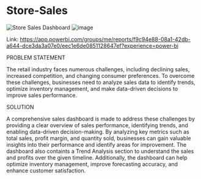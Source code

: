 # Store-Sales

![Store Sales Dashboard](https://github.com/user-attachments/assets/f73f0e67-6f2b-481b-8e5e-3a8886bc88b2) ![image](https://github.com/user-attachments/assets/233fa0b0-0b46-4a1a-a4be-7ed6eab8c7d9)

Link: https://app.powerbi.com/groups/me/reports/f9c94e88-08a1-42db-a644-dce3da3a07e0/eec1e6de0851128647ef?experience=power-bi

PROBLEM STATEMENT

The retail industry faces numerous challenges, including declining sales, increased competition, and changing consumer preferences. To overcome these challenges, businesses need to analyze sales data to identify trends, optimize inventory management, and make data-driven decisions to improve sales performance.


SOLUTION

A comprehensive sales dashboard is made to address these challenges by providing a clear overview of sales performance, identifying trends, and enabling data-driven decision-making. By analyzing key metrics such as total sales, profit margin, and quantity sold, businesses can gain valuable insights into their performance and identify areas for improvement. The dashboard also containts a Trend Analysis section to understand the sales and profits over the given timeline. Additionally, the dashboard can help optimize inventory management, improve forecasting accuracy, and enhance customer satisfaction.
